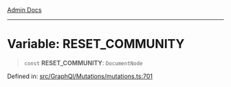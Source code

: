 [Admin Docs](/)

***

# Variable: RESET\_COMMUNITY

> `const` **RESET\_COMMUNITY**: `DocumentNode`

Defined in: [src/GraphQl/Mutations/mutations.ts:701](https://github.com/PalisadoesFoundation/talawa-admin/blob/main/src/GraphQl/Mutations/mutations.ts#L701)
